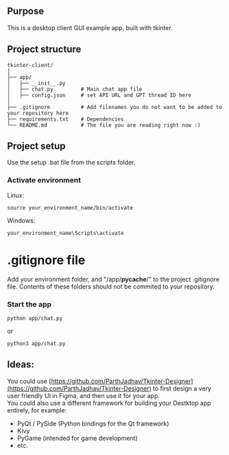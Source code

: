 ## Purpose
This is a desktop client GUI example app, built with tkinter.

## Project structure
```
tkinter-client/
│
├── app/
│   ├── __init__.py
│   ├── chat.py         # Main chat app file
│   ├── config.json     # set API URL and GPT thread ID here
│
├── .gitignore          # Add filenames you do not want to be added to your repository here
├── requirements.txt    # Dependencies
└── README.md           # The file you are reading right now :)
```

## Project setup
Use the setup .bat file from the scripts folder.

### Activate environment
Linux:  
```
source your_environment_name/bin/activate
```

Windows:  
```
your_environment_name\Scripts\activate
```

# .gitignore file
Add your environment folder, and "/app/__pycache__/" to the project .gitignore file. Contents of these folders should not be commited to your repository.

### Start the app
```
python app/chat.py
```
or  
```
python3 app/chat.py
```

## Ideas:
You could use [https://github.com/ParthJadhav/Tkinter-Designer](https://github.com/ParthJadhav/Tkinter-Designer) to first design a very user friendly UI in Figma, and then use it for your app.  
You could also use a different framework for building your Destktop app entirely, for example:
* PyQt / PySide (Python bindings for the Qt framework)
* Kivy
* PyGame (intended for game development)
* etc.